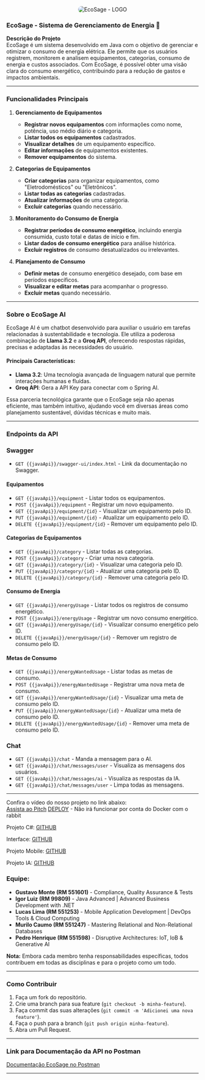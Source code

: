 
<p align="center" style="display: flex; justify-content: center;">
  <img src="https://media.discordapp.net/attachments/1304125766887276604/1308856876439572550/ecosage_logo.png?ex=674171b4&is=67402034&hm=fce0a632d43ddfa69bf2c509331b04008fef87cc0df3be406db82132534e282d&=&format=webp&quality=lossless&width=629&height=416" alt="EcoSage - LOGO" style="border-radius: 15px;" />
</p>

### EcoSage - Sistema de Gerenciamento de Energia 🌱

**Descrição do Projeto**  
EcoSage é um sistema desenvolvido em Java com o objetivo de gerenciar e otimizar o consumo de energia elétrica. Ele permite que os usuários registrem, monitorem e analisem equipamentos, categorias, consumo de energia e custos associados. Com EcoSage, é possível obter uma visão clara do consumo energético, contribuindo para a redução de gastos e impactos ambientais.

---

### Funcionalidades Principais
1. **Gerenciamento de Equipamentos**  
   - **Registrar novos equipamentos** com informações como nome, potência, uso médio diário e categoria.  
   - **Listar todos os equipamentos** cadastrados.  
   - **Visualizar detalhes** de um equipamento específico.  
   - **Editar informações** de equipamentos existentes.  
   - **Remover equipamentos** do sistema.

2. **Categorias de Equipamentos**  
   - **Criar categorias** para organizar equipamentos, como "Eletrodomésticos" ou "Eletrônicos".  
   - **Listar todas as categorias** cadastradas.  
   - **Atualizar informações** de uma categoria.  
   - **Excluir categorias** quando necessário.

3. **Monitoramento do Consumo de Energia**  
   - **Registrar períodos de consumo energético**, incluindo energia consumida, custo total e datas de início e fim.  
   - **Listar dados de consumo energético** para análise histórica.  
   - **Excluir registros** de consumo desatualizados ou irrelevantes.

4. **Planejamento de Consumo**  
   - **Definir metas** de consumo energético desejado, com base em períodos específicos.  
   - **Visualizar e editar metas** para acompanhar o progresso.  
   - **Excluir metas** quando necessário.

---

### Sobre o EcoSage AI

EcoSage AI é um chatbot desenvolvido para auxiliar o usuário em tarefas relacionadas à sustentabilidade e tecnologia. Ele utiliza a poderosa combinação de **Llama 3.2** e a **Groq API**, oferecendo respostas rápidas, precisas e adaptadas às necessidades do usuário.

#### Principais Características:
- **Llama 3.2**: Uma tecnologia avançada de linguagem natural que permite interações humanas e fluídas.
- **Groq API**: Gera a API Key para conectar com o Spring AI.

Essa parceria tecnológica garante que o EcoSage seja não apenas eficiente, mas também intuitivo, ajudando você em diversas áreas como planejamento sustentável, dúvidas técnicas e muito mais.

---

### Endpoints da API

### Swagger
 - `GET {{javaApi}}/swagger-ui/index.html` - Link da documentação no Swagger. 

#### **Equipamentos**
- `GET {{javaApi}}/equipment` - Listar todos os equipamentos.  
- `POST {{javaApi}}/equipment` - Registrar um novo equipamento.  
- `GET {{javaApi}}/equipment/{id}` - Visualizar um equipamento pelo ID.  
- `PUT {{javaApi}}/equipment/{id}` - Atualizar um equipamento pelo ID.  
- `DELETE {{javaApi}}/equipment/{id}` - Remover um equipamento pelo ID.  

#### **Categorias de Equipamentos**
- `GET {{javaApi}}/category` - Listar todas as categorias.  
- `POST {{javaApi}}/category` - Criar uma nova categoria.  
- `GET {{javaApi}}/category/{id}` - Visualizar uma categoria pelo ID.  
- `PUT {{javaApi}}/category/{id}` - Atualizar uma categoria pelo ID.  
- `DELETE {{javaApi}}/category/{id}` - Remover uma categoria pelo ID.  

#### **Consumo de Energia**
- `GET {{javaApi}}/energyUsage` - Listar todos os registros de consumo energético.  
- `POST {{javaApi}}/energyUsage` - Registrar um novo consumo energético.  
- `GET {{javaApi}}/energyUsage/{id}` - Visualizar consumo energético pelo ID.  
- `DELETE {{javaApi}}/energyUsage/{id}` - Remover um registro de consumo pelo ID.  

#### **Metas de Consumo**
- `GET {{javaApi}}/energyWantedUsage` - Listar todas as metas de consumo.  
- `POST {{javaApi}}/energyWantedUsage` - Registrar uma nova meta de consumo.  
- `GET {{javaApi}}/energyWantedUsage/{id}` - Visualizar uma meta de consumo pelo ID.  
- `PUT {{javaApi}}/energyWantedUsage/{id}` - Atualizar uma meta de consumo pelo ID.  
- `DELETE {{javaApi}}/energyWantedUsage/{id}` - Remover uma meta de consumo pelo ID.  

### **Chat**
- `GET {{javaApi}}/chat` - Manda a mensagem para o AI.
- `GET {{javaApi}}/chat/messages/user` - Visualiza as mensagens dos usuários. 
- `GET {{javaApi}}/chat/messages/ai` - Visualiza as respostas da IA. 
- `GET {{javaApi}}/chat/messages/user` - Limpa todas as mensagens. 

---

Confira o vídeo do nosso projeto no link abaixo:  
[Assista ao Pitch](https://youtu.be/71exhDwl8Vw)
[DEPLOY](https://ecosageapi-java-production.up.railway.app/swagger-ui.html) - Não irá funcionar por conta do Docker com o rabbit

Projeto C#: [GITHUB](https://github.com/IgorLuiz777/EcoSage-CSharp)

Interface: [GITHUB](https://github.com/IgorLuiz777/EcoSage-front)

Projeto Mobile: [GITHUB](https://github.com/lucasrychlicki/EcoSage)

Projeto IA: [GITHUB](https://github.com/CastanhoPh/Ecosage)

### Equipe:
- **Gustavo Monte (RM 551601)** - Compliance, Quality Assurance & Tests
- **Igor Luiz (RM 99809)** - Java Advanced | Advanced Business Development with .NET
- **Lucas Lima (RM 551253)** - Mobile Application Development | DevOps Tools & Cloud Computing
- **Murilo Caumo (RM 551247)** - Mastering Relational and Non-Relational Databases
- **Pedro Henrique (RM 551598)** - Disruptive Architectures: IoT, IoB & Generative AI

**Nota:** Embora cada membro tenha responsabilidades específicas, 
todos contribuem em todas as disciplinas e para o projeto como um todo.

---

### Como Contribuir
1. Faça um fork do repositório.  
2. Crie uma branch para sua feature (`git checkout -b minha-feature`).  
3. Faça commit das suas alterações (`git commit -m 'Adicionei uma nova feature'`).  
4. Faça o push para a branch (`git push origin minha-feature`).  
5. Abra um Pull Request.

---

### Link para Documentação da API no Postman  
[Documentação EcoSage no Postman](https://speeding-satellite-21324.postman.co/workspace/EcoSage~c63ec605-125c-4fa8-834e-029e70b07a58/collection/29257649-fc870dfb-cf85-4e4e-b8cd-dcddbb21bf8e?action=share&source=collection_link&creator=29257649)

---
